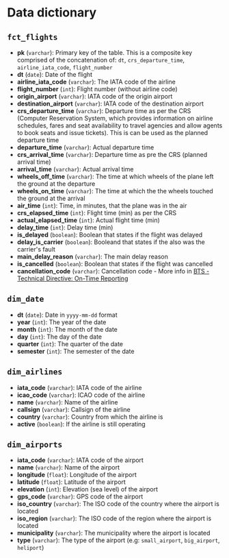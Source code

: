 # Data dictionary
## `fct_flights`
- **pk** (`varchar`): Primary key of the table. This is a composite key comprised of the concatenation of: `dt`, `crs_departure_time`, `airline_iata_code`, `flight_number`
- **dt** (`date`): Date of the flight
- **airline_iata_code** (`varchar`): The IATA code of the airline 
- **flight_number** (`int`): Flight number (without airline code)
- **origin_airport** (`varchar`): IATA code of the origin airport
- **destination_airport** (`varchar`): IATA code of the destination airport
- **crs_departure_time** (`varchar`): Departure time as per the CRS (Computer Reservation System, which provides information on airline schedules, fares and seat availability to travel agencies and allow agents to book seats and issue tickets). This is can be used as the planned departure time
- **departure_time** (`varchar`): Actual departure time
- **crs_arrival_time** (`varchar`): Departure time as pre the CRS (planned arrival time)
- **arrival_time** (`varchar`): Actual arrival time
- **wheels_off_time** (`varchar`): The time at which wheels of the plane left the ground at the departure
- **wheels_on_time** (`varchar`): The time at which the the wheels touched the ground at the arrival
- **air_time** (`int`): Time, in minutes, that the plane was in the air
- **crs_elapsed_time** (`int`): Flight time (min) as per the CRS
- **actual_elapsed_time** (`int`): Actual flight time (min)
- **delay_time** (`int`): Delay time (min)
- **is_delayed** (`boolean`): Boolean that states if the flight was delayed
- **delay_is_carrier** (`boolean`): Booleand that states if the also was the carrier's fault
- **main_delay_reason** (`varchar`): The main delay reason
- **is_cancelled** (`boolean`): Boolean that states if the flight was cancelled
- **cancellation_code** (`varchar`): Cancellation code - More info in [BTS - Technical Directive: On-Time Reporting](https://www.bts.gov/topics/airlines-and-airports/number-23-technical-directive-time-reporting-effective-jan-1-2014)

## `dim_date`
- **dt** (`date`): Date in `yyyy-mm-dd` format
- **year** (`int`): The year of the date
- **month** (`int`): The month of the date
- **day** (`int`): The day of the date
- **quarter** (`int`): The quarter of the date
- **semester** (`int`): The semester of the date

## `dim_airlines`
- **iata_code** (`varchar`): IATA code of the airline
- **icao_code** (`varchar`): ICAO code of the airline
- **name** (`varchar`): Name of the airline
- **callsign** (`varchar`): Callsign of the airline
- **country** (`varchar`): Country from which the airline is
- **active** (`boolean`): If the airline is still operating

## `dim_airports`
- **iata_code** (`varchar`): IATA code of the airport
- **name** (`varchar`): Name of the airport
- **longitude** (`float`): Longitude of the airport
- **latitude** (`float`): Latitude of the airport
- **elevation** (`int`): Elevation (sea level) of the airport
- **gps_code** (`varchar`): GPS code of the airport
- **iso_country** (`varchar`): The ISO code of the country where the airport is located
- **iso_region** (`varchar`): The ISO code of the region where the airport is located
- **municipality** (`varchar`): The municipality where the airport is located
- **type** (`varchar`): The type of the airport (e.g: `small_airport`, `big_airport`, `heliport`)